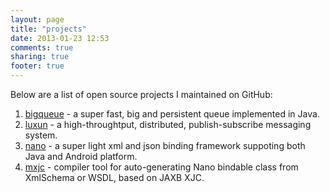 ```yaml
---
layout: page
title: "projects"
date: 2013-01-23 12:53
comments: true
sharing: true
footer: true
---
```

Below are a list of open source projects I maintained on GitHub:
  
1. [bigqueue](https://github.com/bulldog2011/bigqueue) - a super fast, big and persistent queue implemented in Java.  
2. [luxun](https://github.com/bulldog2011/luxun) - a high-throughtput, distributed, publish-subscribe messaging system.  
3. [nano](https://github.com/bulldog2011/nano) - a super light xml and json binding framework suppoting both Java and Android platform.  
4. [mxjc](https://github.com/bulldog2011/mxjc) - compiler tool for auto-generating Nano bindable class from XmlSchema or WSDL, based on JAXB XJC.  




 